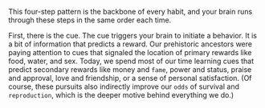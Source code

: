 This four-step pattern is the backbone of every habit, and your
brain runs through these steps in the same order each time.

First, there is the cue. The cue triggers your brain to initiate a
behavior. It is a bit of information that predicts a reward. Our
prehistoric ancestors were paying attention to cues that signaled the
location of primary rewards like food, water, and sex. Today, we spend
most of our time learning cues that predict secondary rewards like
money and `fame`, power and status, praise and approval, love and
friendship, or a sense of personal satisfaction. (Of course, these
pursuits also indirectly improve our `odds` of survival and `reproduction`,
which is the deeper motive behind everything we do.)
